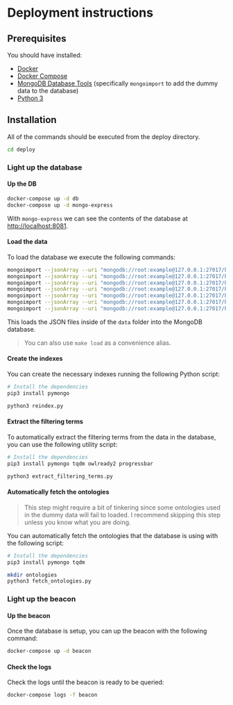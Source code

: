 # Deployment instructions

## Prerequisites

You should have installed:

- [Docker](https://docs.docker.com/engine/install/)
- [Docker Compose](https://docs.docker.com/compose/install/)
- [MongoDB Database Tools](https://www.mongodb.com/docs/database-tools/installation/installation/) (specifically `mongoimport` to add the dummy data to the database)
- [Python 3](https://www.python.org/downloads/)

## Installation

All of the commands should be executed from the deploy directory.

```bash
cd deploy
```

### Light up the database

#### Up the DB

```bash
docker-compose up -d db
docker-compose up -d mongo-express
```

With `mongo-express` we can see the contents of the database at [http://localhost:8081](http://localhost:8081).

#### Load the data

To load the database we execute the following commands:

```bash
mongoimport --jsonArray --uri "mongodb://root:example@127.0.0.1:27017/beacon?authSource=admin" --file data/analyses*.json --collection analyses
mongoimport --jsonArray --uri "mongodb://root:example@127.0.0.1:27017/beacon?authSource=admin" --file data/biosamples*.json --collection biosamples
mongoimport --jsonArray --uri "mongodb://root:example@127.0.0.1:27017/beacon?authSource=admin" --file data/cohorts*.json --collection cohorts
mongoimport --jsonArray --uri "mongodb://root:example@127.0.0.1:27017/beacon?authSource=admin" --file data/datasets*.json --collection datasets
mongoimport --jsonArray --uri "mongodb://root:example@127.0.0.1:27017/beacon?authSource=admin" --file data/individuals*.json --collection individuals
mongoimport --jsonArray --uri "mongodb://root:example@127.0.0.1:27017/beacon?authSource=admin" --file data/runs*.json --collection runs
mongoimport --jsonArray --uri "mongodb://root:example@127.0.0.1:27017/beacon?authSource=admin" --file data/genomicVariations*.json --collection genomicVariations
```

This loads the JSON files inside of the `data` folder into the MongoDB database.

> You can also use `make load` as a convenience alias.

#### Create the indexes

You can create the necessary indexes running the following Python script:

```bash
# Install the dependencies
pip3 install pymongo

python3 reindex.py
```

#### Extract the filtering terms

To automatically extract the filtering terms from the data in the database, you can use the following utility script:

```bash
# Install the dependencies
pip3 install pymongo tqdm owlready2 progressbar

python3 extract_filtering_terms.py
```

#### Automatically fetch the ontologies

> This step might require a bit of tinkering since some ontologies used in the dummy data will fail to loaded. I recommend skipping this step unless you know what you are doing.

You can automatically fetch the ontologies that the database is using with the following script:

```bash
# Install the dependencies
pip3 install pymongo tqdm

mkdir ontologies
python3 fetch_ontologies.py
```

### Light up the beacon

#### Up the beacon

Once the database is setup, you can up the beacon with the following command:

```bash
docker-compose up -d beacon
```

#### Check the logs

Check the logs until the beacon is ready to be queried:

```bash
docker-compose logs -f beacon
```
